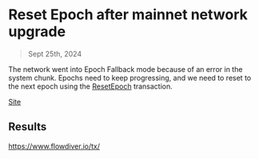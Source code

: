 # Reset Epoch after mainnet network upgrade

> Sept 25th, 2024

The network went into Epoch Fallback mode because of an error in the system chunk.
Epochs need to keep progressing, and we need to reset to the next epoch
using the [ResetEpoch](../../../../templates/reset_epoch.cdc) transaction.

[Site](https://flow-multisig-git-service-account-onflow.vercel.app/)

## Results

https://www.flowdiver.io/tx/
